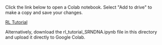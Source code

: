 Click the link below to open a Colab notebook. Select "Add to drive" to make a copy and save your changes.

[RL Tutorial](https://colab.research.google.com/drive/1YO3AXl17ega10QJJpcOfkg2n6tMvKmqt)

Alternatively, download the rl_tutorial_SRNDNA.ipynb file in this directory and upload it directly to Google Colab.

